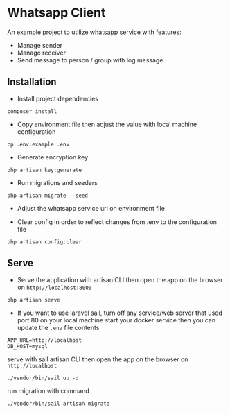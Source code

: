 # Whatsapp Client

An example project to utilize [whatsapp service](https://github.com/yoelpc4/whatsapp-service) with features:

- Manage sender
- Manage receiver
- Send message to person / group with log message

## Installation

- Install project dependencies

```shell
composer install
```

- Copy environment file then adjust the value with local machine configuration

```shell
cp .env.example .env
```

- Generate encryption key

```shell
php artisan key:generate
```

- Run migrations and seeders

```shell
php artisan migrate --seed
```

- Adjust the whatsapp service url on environment file

- Clear config in order to reflect changes from .env to the configuration file

```shell
php artisan config:clear
```

## Serve

- Serve the application with artisan CLI then open the app on the browser on `http://localhost:8000`

```shell
php artisan serve
```

- If you want to use laravel sail, turn off any service/web server that used port 80 on your local machine
  start your docker service then you can update the `.env` file contents

```dotenv
APP_URL=http://localhost
DB_HOST=mysql
```

serve with sail artisan CLI then open the app on the browser on `http://localhost`

```shell
./vendor/bin/sail up -d
```

run migration with command

```shell
./vendor/bin/sail artisan migrate
```
